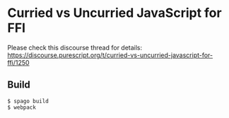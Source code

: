 # Curried vs Uncurried JavaScript for FFI

Please check this discourse thread for details: https://discourse.purescript.org/t/curried-vs-uncurried-javascript-for-ffi/1250

## Build

``` shell
$ spago build
$ webpack
```
